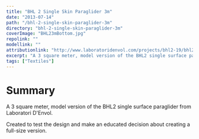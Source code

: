 ```yaml
---
title: "BHL 2 Single Skin Paraglider 3m"
date: "2013-07-14"
path: "/bhl-2-single-skin-paraglider-3m"
directory: "bhl-2-single-skin-paraglider-3m"
coverImage: "BHL23mBottom.jpg"
repolink: ""
modellink: ""
attributionlink: "http://www.laboratoridenvol.com/projects/bhl2-19/bhl2-19.html"
excerpt: "A 3 square meter, model version of the BHL2 single surface paraglider from Laboratori D'Envol."
tags: ["Textiles"]
---
```


# Summary

A 3 square meter, model version of the BHL2 single surface paraglider from Laboratori D'Envol.

Created to test the design and make an educated decision about creating a full-size version.
